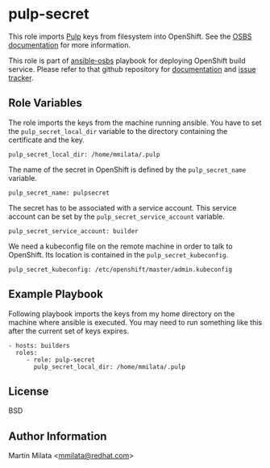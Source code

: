 pulp-secret
===========

This role imports [Pulp](http://www.pulpproject.org/) keys from filesystem into
OpenShift. See the [OSBS
documentation](https://github.com/projectatomic/osbs-client/blob/master/docs/secret.md)
for more information.

This role is part of
[ansible-osbs](https://github.com/projectatomic/ansible-osbs/) playbook for
deploying OpenShift build service. Please refer to that github repository for
[documentation](https://github.com/projectatomic/ansible-osbs/blob/master/README.md)
and [issue tracker](https://github.com/projectatomic/ansible-osbs/issues).

Role Variables
--------------

The role imports the keys from the machine running ansible. You have to set the
`pulp_secret_local_dir` variable to the directory containing the certificate
and the key.

    pulp_secret_local_dir: /home/mmilata/.pulp

The name of the secret in OpenShift is defined by the `pulp_secret_name`
variable.

    pulp_secret_name: pulpsecret

The secret has to be associated with a service account. This service account
can be set by the `pulp_secret_service_account` variable.

    pulp_secret_service_account: builder

We need a kubeconfig file on the remote machine in order to talk to OpenShift.
Its location is contained in the `pulp_secret_kubeconfig`.

    pulp_secret_kubeconfig: /etc/openshift/master/admin.kubeconfig

Example Playbook
----------------

Following playbook imports the keys from my home directory on the machine where
ansible is executed. You may need to run something like this after the current
set of keys expires.

    - hosts: builders
      roles:
         - role: pulp-secret
           pulp_secret_local_dir: /home/mmilata/.pulp

License
-------

BSD

Author Information
------------------

Martin Milata &lt;mmilata@redhat.com&gt;
